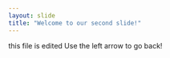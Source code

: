 ```yaml
---
layout: slide
title: "Welcome to our second slide!"
---
```

this file is edited
Use the left arrow to go back!
